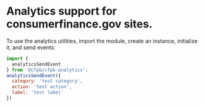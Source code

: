 # Analytics support for consumerfinance.gov sites.

To use the analytics utilities, import the module, create an instance, initialize it, and send events:

```js
import {
  analyticsSendEvent
} from '@cfpb/cfpb-analytics';
analyticsSendEvent({
  category: 'test category',
  action: 'test action',
  label: 'test label'
})
```


